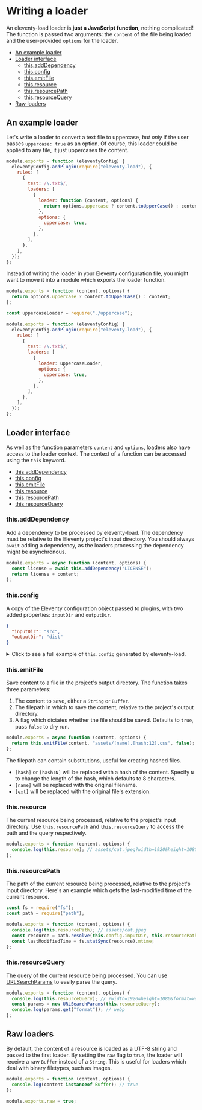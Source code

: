# Writing a loader

An eleventy-load loader is **just a JavaScript function**, nothing complicated! The function is passed two arguments: the `content` of the file being loaded and the user-provided `options` for the loader.

- [An example loader](#An-example-loader)
- [Loader interface](#Loader-interface)
  - [this.addDependency](#this.addDependency)
  - [this.config](#this.config)
  - [this.emitFile](#this.emitFile)
  - [this.resource](#this.resource)
  - [this.resourcePath](#this.resourcePath)
  - [this.resourceQuery](#this.resourceQuery)
- [Raw loaders](#Raw-loaders)

## An example loader

Let's write a loader to convert a text file to uppercase, _but only_ if the user passes `uppercase: true` as an option. Of course, this loader could be applied to any file, it just uppercases the content.

```js {data-file=".eleventy.js"}
module.exports = function (eleventyConfig) {
  eleventyConfig.addPlugin(require("eleventy-load"), {
    rules: [
      {
        test: /\.txt$/,
        loaders: [
          {
            loader: function (content, options) {
              return options.uppercase ? content.toUpperCase() : content;
            },
            options: {
              uppercase: true,
            },
          },
        ],
      },
    ],
  });
};
```

Instead of writing the loader in your Eleventy configuration file, you might want to move it into a module which exports the loader function.

```js {data-file="uppercase.js"}
module.exports = function (content, options) {
  return options.uppercase ? content.toUpperCase() : content;
};
```

```js {data-file=".eleventy.js"}
const uppercaseLoader = require("./uppercase");

module.exports = function (eleventyConfig) {
  eleventyConfig.addPlugin(require("eleventy-load"), {
    rules: [
      {
        test: /\.txt$/,
        loaders: [
          {
            loader: uppercaseLoader,
            options: {
              uppercase: true,
            },
          },
        ],
      },
    ],
  });
};
```

## Loader interface

As well as the function parameters `content` and `options`, loaders also have access to the loader context. The context of a function can be accessed using the `this` keyword.

- [this.addDependency](#this.addDependency)
- [this.config](#this.config)
- [this.emitFile](#this.emitFile)
- [this.resource](#this.resource)
- [this.resourcePath](#this.resourcePath)
- [this.resourceQuery](#this.resourceQuery)

### this.addDependency

Add a dependency to be processed by eleventy-load. The dependency must be relative to the Eleventy project's input directory. You should always `await` adding a dependency, as the loaders processing the dependency might be asynchronous.

```js
module.exports = async function (content, options) {
  const license = await this.addDependency("LICENSE");
  return license + content;
};
```

### this.config

A copy of the Eleventy configuration object passed to plugins, with two added properties: `inputDir` and `outputDir`.

```json
{
  "inputDir": "src",
  "outputDir": "dist"
}
```

<details>
<summary>Click to see a full example of <code>this.config</code> generated by eleventy-load.</summary>
<div data-config></div>
</details>

### this.emitFile

Save content to a file in the project's output directory. The function takes three parameters:

1. The content to save, either a `String` or `Buffer`.
2. The filepath in which to save the content, relative to the project's output directory.
3. A flag which dictates whether the file should be saved. Defaults to `true`, pass `false` to dry run.

```js
module.exports = async function (content, options) {
  return this.emitFile(content, "assets/[name].[hash:12].css", false);
};
```

The filepath can contain substitutions, useful for creating hashed files.

- `[hash]` or `[hash:N]` will be replaced with a hash of the content. Specify `N` to change the length of the hash, which defaults to 8 characters.
- `[name]` will be replaced with the original filename.
- `[ext]` will be replaced with the original file's extension.

### this.resource

The current resource being processed, relative to the project's input directory. Use `this.resourcePath` and `this.resourceQuery` to access the path and the query respectively.

```js
module.exports = function (content, options) {
  console.log(this.resource); // assets/cat.jpeg?width=1920&height=1080&format=webp
};
```

### this.resourcePath

The path of the current resource being processed, relative to the project's input directory. Here's an example which gets the last-modified time of the current resource.

```js
const fs = require("fs");
const path = require("path");

module.exports = function (content, options) {
  console.log(this.resourcePath); // assets/cat.jpeg
  const resource = path.resolve(this.config.inputDir, this.resourcePath);
  const lastModifiedTime = fs.statSync(resource).mtime;
};
```

### this.resourceQuery

The query of the current resource being processed. You can use [URLSearchParams](https://nodejs.org/api/url.html#url_class_urlsearchparams) to easily parse the query.

```js
module.exports = function (content, options) {
  console.log(this.resourceQuery); // ?width=1920&height=1080&format=webp
  const params = new URLSearchParams(this.resourceQuery);
  console.log(params.get("format")); // webp
};
```

## Raw loaders

By default, the content of a resource is loaded as a UTF-8 string and passed to the first loader. By setting the `raw` flag to `true`, the loader will receive a raw `Buffer` instead of a `String`. This is useful for loaders which deal with binary filetypes, such as images.

```js
module.exports = function (content, options) {
  console.log(content instanceof Buffer); // true
};

module.exports.raw = true;
```
